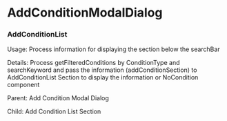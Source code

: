 # AddConditionModalDialog

### AddConditionList

Usage: Process information for displaying the section below the searchBar 

Details: Process getFilteredConditions by ConditionType and searchKeyword and pass the information \(addConditionSection\) to AddConditionList Section to display the information or NoCondition component

Parent: Add Condition Modal Dialog

Child: Add Condition List Section

